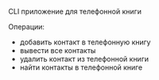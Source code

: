 CLI приложение для телефонной книги

Операции:
- добавить контакт в телефонную книгу
- вывести все контакты
- удалить контакт из телефонной книги
- найти контакты в телефонной книге